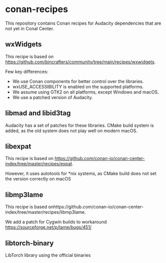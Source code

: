 # conan-recipes

This repository contains Conan recipes for Audacity dependencies that are not yet in Conal Center.

## wxWidgets

This recipe is based on https://github.com/bincrafters/community/tree/main/recipes/wxwidgets.

Few key differences:

* We use Conan components for better control over the libraries.
* wxUSE_ACCESSIBILITY is enabled on the supported platforms.
* We assume using GTK2 on all platforms, except Windows and macOS.
* We use a patched version of Audacity.

## libmad and libid3tag

Audacity has a set of patches for these libraries. CMake build system is added, as the old
system does not play well on modern macOS. 

## libexpat

This recipe is based on https://github.com/conan-io/conan-center-index/tree/master/recipes/expat.

However, it uses autotools for *nix systems, as CMake build does not set the version correctly on macOS

## libmp3lame

This recipe is based onhttps://github.com/conan-io/conan-center-index/tree/master/recipes/libmp3lame.

We add a patch for Cygwin builds to workaround https://sourceforge.net/p/lame/bugs/451/ 

## libtorch-binary

LibTorch library using the official binaries
